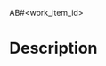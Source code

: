 <!-- Hi there! Don't worry about this, it's a comment and won't show up in the PR. -->
<!-- Make sure to keep your PRs succint and as small as needed. Ping reviewers for a pass and then add relevant docs and tests. -->

<!-- Update the below tag to add the work item id from azure devops -->
AB#<work_item_id>

# Description

<!-- Please include a summary of the change and which issue is fixed. -->

